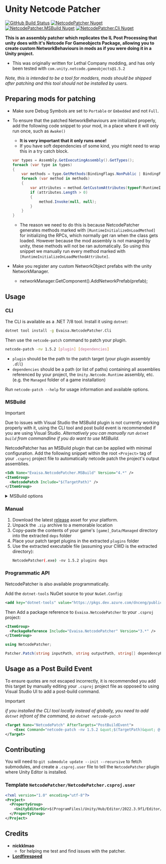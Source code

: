 # Unity Netcode Patcher

[![GitHub Build Status](https://img.shields.io/github/actions/workflow/status/EvaisaDev/UnityNetcodePatcher/build.yml?style=for-the-badge&logo=github)](https://github.com/EvaisaDev/UnityNetcodePatcher/actions/workflows/build.yml)
[![NetcodePatcher Nuget](https://img.shields.io/nuget/v/evaisa.netcodepatcher?style=for-the-badge&logo=nuget&label=Netcode%20Patcher)](https://www.nuget.org/packages/Evaisa.NetcodePatcher)
[![NetcodePatcher.MSBuild Nuget](https://img.shields.io/nuget/v/evaisa.netcodepatcher.cli?style=for-the-badge&logo=nuget&label=CLI)](https://www.nuget.org/packages/Evaisa.NetcodePatcher.Cli)
[![NetcodePatcher.Cli Nuget](https://img.shields.io/nuget/v/evaisa.netcodepatcher.msbuild?style=for-the-badge&logo=nuget&label=MSBuild)](https://www.nuget.org/packages/Evaisa.NetcodePatcher.MSBuild)


**This is an assembly patcher which replicates the IL Post Processing that unity does with it's Netcode For Gameobjects Package, allowing you to create custom NetworkBehaviours in mods as if you were doing it in a Unity project.**

- This was originally written for Lethal Company modding, and has only been tested with `com.unity.netcode.gameobjects@1.5.2`

*Note, this is intended to be a tool for modders, mods should be shipped after patching and this tool should not be installed by users.*

## Preparing mods for patching
- Make sure Debug Symbols are set to `Portable` or `Embedded` and not `Full`.
- To ensure that the patched NetworkBehaviours are initialized properly, add the following code snippet to your mod, in a place where it will only run once, such as `Awake()`
   - **It is very important that it only runs once!**
   - If you have soft dependencies of some kind, you might need to wrap this in a try catch block.
	```cs
	var types = Assembly.GetExecutingAssembly().GetTypes();
	foreach (var type in types)
	{
	    var methods = type.GetMethods(BindingFlags.NonPublic | BindingFlags.Instance | BindingFlags.Static);
	    foreach (var method in methods)
	    {
	        var attributes = method.GetCustomAttributes(typeof(RuntimeInitializeOnLoadMethodAttribute), false);
	        if (attributes.Length > 0)
	        {
	            method.Invoke(null, null);
	        }
	    }
	}
	```

   - The reason we need to do this is because NetcodePatcher generates methods marked with `[RuntimeInitializeOnLoadMethod]` for initializing the RPCs, which normally get ran when the class gets loaded.
    However because the mod assembly is not managed by unity, these methods will not be ran automatically.
    So using this snippet we manually run every method marked with `[RuntimeInitializeOnLoadMethodAttribute]`.
 - Make you register any custom NetworkObject prefabs with the unity NetworkManager.
	- networkManager.GetComponent<NetworkManager>().AddNetworkPrefab(prefab);

## Usage

### CLI

The CLI is available as a .NET 7/8 tool. Install it using `dotnet`:

```bash
dotnet tool install -g Evaisa.NetcodePatcher.Cli
```

Then use the `netcode-patch` command to patch your plugin.

```bash
netcode-patch -nv 1.5.2 [plugin] [dependencies]
```

- `plugin` should be the path to the patch target (your plugin assembly `.dll`)
- `dependencies` should be a path (or list of paths) containing all assemblies referenced by your project,
   the `Unity.Netcode.Runtime` assembly, etc. (e.g. the `Managed` folder of a game installation)

Run `netcode-patch --help` for usage information and available options.

### MSBuild

> [!IMPORTANT]
> Due to issues with Visual Studio the MSBuild plugin is not currently working properly with it, using the CLI tool and post build event is recommended if you are using Visual Studio.
> *Alternatively you can manually run `dotnet build` from commandline if you do want to use MSBuild.*

NetcodePatcher has an MSBuild plugin that can be applied with minimal configuration.
Add the following snippet within the root `<Project>` tag of your `.csproj` project file
to automatically netcode patch the project's output assemblies.

```xml
<Sdk Name="Evaisa.NetcodePatcher.MSBuild" Version="4.*" />
<ItemGroup>
  <NetcodePatch Include="$(TargetPath)" />
</ItemGroup>
```

<details>
<summary>MSBuild options</summary>

```xml
<Project>
  <PropertyGroup>
    // Output to `[assembly]_patched.dll` instead of renaming original assembly
    <NetcodePatcherNoOverwrite>true</NetcodePatcherNoOverwrite>
    // Don't publicize in parallel
    <NetcodePatcherDisableParallel>true</NetcodePatcherDisableParallel>
  </PropertyGroup>

  <ItemGroup>
    <NetcodePatch Include="$(TargetPath)">
      // Override patched output path
      <OutputPath>./bin/foo/bar</OutputPath>
    </NetcodePatch>
  </ItemGroup>
</Project>
```

</details>

### Manual

1. Download the latest [release](https://github.com/EvaisaDev/UnityNetcodePatcher/releases) asset for your platform.
2. Unpack the `.zip` archive to a memorable location
3. Copy-paste the contents of your game's `[game]_Data/Managed` directory into the extracted `deps` folder
4. Place your patch target plugins in the extracted `plugins` folder
5. Use the extracted executable file (assuming your CWD is the extracted directory):
   ```bash
   NetcodePatcher(.exe) -nv 1.5.2 plugins deps
   ```

### Programmatic API

NetcodePatcher is also available programmatically.

Add the `dotnet-tools` NuGet source to your `NuGet.Config`:
```xml
<add key="dotnet-tools" value="https://pkgs.dev.azure.com/dnceng/public/_packaging/dotnet-tools/nuget/v3/index.json" />
```

Then Add a package reference to
`Evaisa.NetcodePatcher` to your `.csproj` project:

```xml
<ItemGroup>
  <PackageReference Include="Evaisa.NetcodePatcher" Version="3.*" />
</ItemGroup>
```

```csharp
using NetcodePatcher;

Patcher.Patch(string inputPath, string outputPath, string[] dependencyPaths);
```

## Usage as a Post Build Event

To ensure quotes are not escaped incorrectly, it is recommended you add this target by manually editing
your `.csproj` project file as opposed to using Visual Studio UI to add a post-build command.

> [!IMPORTANT]
> *if you installed the CLI tool locally instead of globally, you need to add `dotnet` infront of the command, so `dotnet netcode-patch`*

```xml
<Target Name="NetcodePatch" AfterTargets="PostBuildEvent">
    <Exec Command="netcode-patch -nv 1.5.2 &quot;$(TargetPath)&quot; @(ReferencePathWithRefAssemblies->'&quot;%(Identity)&quot;', ' ')"/>
</Target>
```

## Contributing

You will need to `git submodule update --init --recursive` to fetch submodules,
and create a `.csproj.user` file to tell the `NetcodePatcher` plugin where Unity Editor is installed.

### Template `NetcodePatcher/NetcodePatcher.csproj.user`

```xml
<?xml version="1.0" encoding="utf-8"?>
<Project>
  <PropertyGroup>
    <UnityEditorDir>$(ProgramFiles)/Unity/Hub/Editor/2022.3.9f1/Editor/Data</UnityEditorDir>
  </PropertyGroup>
</Project>
```

## Credits

- **nickklmao**
	- for helping me test and find issues with the patcher.
- **[Lordfirespeed](https://github.com/Lordfirespeed)**
